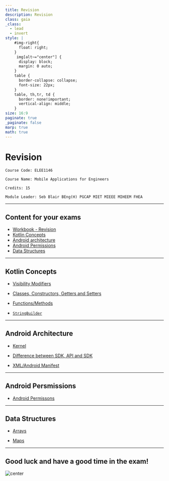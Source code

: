 ```yaml
---
title: Revision
description: Revision
class: gaia
_class:
  - lead
  - invert
style: |
    #img-right{
      float: right;
    }
     img[alt~="center"] {
      display: block;
      margin: 0 auto;
    }
    table {
      border-collapse: collapse;
      font-size: 22px;
    }
    table, th,tr, td {
      border: none!important;
      vertical-align: middle;
    }
size: 16:9
paginate: true
_paginate: false
marp: true
math: true
---
```


# Revision

    Course Code: ELEE1146 

    Course Name: Mobile Applications for Engineers

    Credits: 15

    Module Leader: Seb Blair BEng(H) PGCAP MIET MIEEE MIHEEM FHEA

---

## Content for your exams

- [Workbook - Revision]()
- [Kotlin Concepts](#kotlin-concepts)
- [Android architecture](#android-architecture)
- [Android Permissions](#android-persmissions)
- [Data Structures](#data-structures)

---

## Kotlin Concepts

- [Visibility Modifiers](https://teachingmaterial.github.io/ELEE1146-COMP1836-Lectures/content/Kotlin_OOP/Kotlin_OOP.html#10)

- [Classes, Constructors, Getters and Setters](https://teachingmaterial.github.io/ELEE1146-COMP1836-Lectures/content/Kotlin_OOP/Kotlin_OOP.html#11)

- [Functions/Methods](https://teachingmaterial.github.io/ELEE1146-COMP1836-Lectures/content/Kotlin_Methods/Kotlin_Methods.html#5)

- [`StringBuilder`](https://teachingmaterial.github.io/ELEE1146-COMP1836-Lectures/content/Sensors/Sensors.html#12)

---

## Android Architecture

- [Kernel](https://teachingmaterial.github.io/ELEE1146-COMP1836-Lectures/content/IntroductionToAndroidStudio/IntroductionToAndroidStudio.html#6)
- [Difference between SDK, API and SDK](https://teachingmaterial.github.io/ELEE1146-COMP1836-Lectures/content/DevelopmentKits/DevelopmentsKits.html)

- [XML/Android Manifest](https://teachingmaterial.github.io/ELEE1146-COMP1836-Lectures/content/XML/XML.html)


---

## Android Persmissions

- [Android Permissons](https://teachingmaterial.github.io/ELEE1146-COMP1836-Lectures/content/Permissions/Permissions.html)

----

## Data Structures

- [Arrays](https://teachingmaterial.github.io/ELEE1146-COMP1836-Lectures/content/ListsArraysandWebBrowsers/ListsArraysandWebBrowsers.html#4)

- [Maps](https://teachingmaterial.github.io/ELEE1146-COMP1836-Lectures/content/IconsDecisionMakingControls/IconsDecisionMakingControls.html#30)



----

## Good luck and have a good time in the exam!

![center](https://i.chzbgr.com/full/9029005056/h761B7854/photo-of-jake-gyllenhaal-situation-youre-in-when-taking-an-exam-and-see-the-first-question)